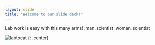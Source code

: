 ```yaml
---
layout: slide
title: "Welcome to our slide deck!"
---
```


Lab work is easy with this many arms! :man_scientist :woman_scientist

![labtocat](https://octodex.github.com/images/labtocat.png)
{: .center}
